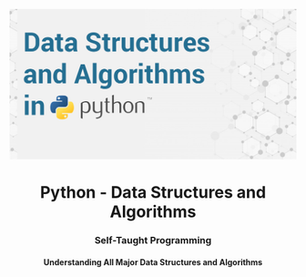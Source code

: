 <h1 align="center">
<br>
  <img src="img/data-structures-and-algorithms-in-python.jpg" width="600">
  <br>
    <br>
  Python - Data Structures and Algorithms
  <br>
</h1>

<h3 align="center">Self-Taught Programming</h3>

<h4 align="center">Understanding All Major Data Structures and Algorithms</h4>
